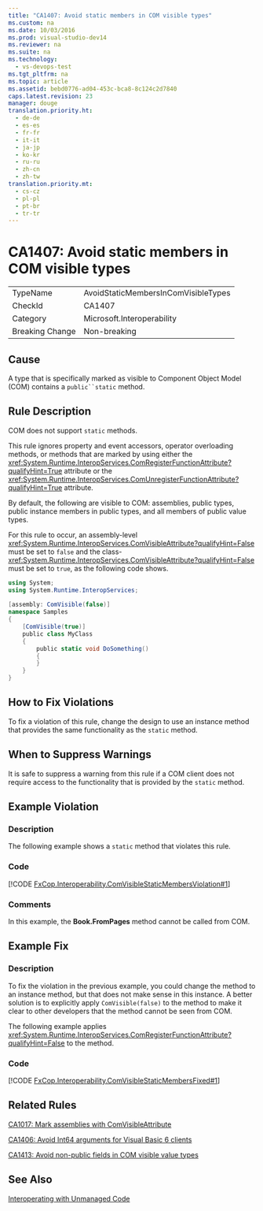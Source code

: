 ```yaml
---
title: "CA1407: Avoid static members in COM visible types"
ms.custom: na
ms.date: 10/03/2016
ms.prod: visual-studio-dev14
ms.reviewer: na
ms.suite: na
ms.technology: 
  - vs-devops-test
ms.tgt_pltfrm: na
ms.topic: article
ms.assetid: bebd0776-ad04-453c-bca8-8c124c2d7840
caps.latest.revision: 23
manager: douge
translation.priority.ht: 
  - de-de
  - es-es
  - fr-fr
  - it-it
  - ja-jp
  - ko-kr
  - ru-ru
  - zh-cn
  - zh-tw
translation.priority.mt: 
  - cs-cz
  - pl-pl
  - pt-br
  - tr-tr
---
```

# CA1407: Avoid static members in COM visible types
|||  
|-|-|  
|TypeName|AvoidStaticMembersInComVisibleTypes|  
|CheckId|CA1407|  
|Category|Microsoft.Interoperability|  
|Breaking Change|Non-breaking|  
  
## Cause  
 A type that is specifically marked as visible to Component Object Model (COM) contains a `public``static` method.  
  
## Rule Description  
 COM does not support `static` methods.  
  
 This rule ignores property and event accessors, operator overloading methods, or methods that are marked by using either the <xref:System.Runtime.InteropServices.ComRegisterFunctionAttribute?qualifyHint=True> attribute or the <xref:System.Runtime.InteropServices.ComUnregisterFunctionAttribute?qualifyHint=True> attribute.  
  
 By default, the following are visible to COM: assemblies, public types, public instance members in public types, and all members of public value types.  
  
 For this rule to occur, an assembly-level <xref:System.Runtime.InteropServices.ComVisibleAttribute?qualifyHint=False> must be set to `false` and the class- <xref:System.Runtime.InteropServices.ComVisibleAttribute?qualifyHint=False> must be set to `true`, as the following code shows.  
  
```c#  
using System;  
using System.Runtime.InteropServices;   
  
[assembly: ComVisible(false)]   
namespace Samples  
{      
    [ComVisible(true)]  
    public class MyClass  
    {  
        public static void DoSomething()  
        {  
        }  
    }  
}  
```  
  
## How to Fix Violations  
 To fix a violation of this rule, change the design to use an instance method that provides the same functionality as the `static` method.  
  
## When to Suppress Warnings  
 It is safe to suppress a warning from this rule if a COM client does not require access to the functionality that is provided by the `static` method.  
  
## Example Violation  
  
### Description  
 The following example shows a `static` method that violates this rule.  
  
### Code  
 [!CODE [FxCop.Interoperability.ComVisibleStaticMembersViolation#1](../CodeSnippet/VS_Snippets_CodeAnalysis/FxCop.Interoperability.ComVisibleStaticMembersViolation#1)]  
  
### Comments  
 In this example, the **Book.FromPages** method cannot be called from COM.  
  
## Example Fix  
  
### Description  
 To fix the violation in the previous example, you could change the method to an instance method, but that does not make sense in this instance. A better solution is to explicitly apply `ComVisible(false)` to the method to make it clear to other developers that the method cannot be seen from COM.  
  
 The following example applies <xref:System.Runtime.InteropServices.ComRegisterFunctionAttribute?qualifyHint=False> to the method.  
  
### Code  
 [!CODE [FxCop.Interoperability.ComVisibleStaticMembersFixed#1](../CodeSnippet/VS_Snippets_CodeAnalysis/FxCop.Interoperability.ComVisibleStaticMembersFixed#1)]  
  
## Related Rules  
 [CA1017: Mark assemblies with ComVisibleAttribute](../VS_IDE/CA1017--Mark-assemblies-with-ComVisibleAttribute.md)  
  
 [CA1406: Avoid Int64 arguments for Visual Basic 6 clients](../VS_IDE/CA1406--Avoid-Int64-arguments-for-Visual-Basic-6-clients.md)  
  
 [CA1413: Avoid non-public fields in COM visible value types](../VS_IDE/CA1413--Avoid-non-public-fields-in-COM-visible-value-types.md)  
  
## See Also  
 [Interoperating with Unmanaged Code](../Topic/Interoperating%20with%20Unmanaged%20Code.md)